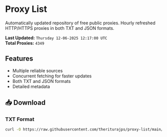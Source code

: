 # Proxy List

Automatically updated repository of free public proxies. Hourly refreshed HTTP/HTTPS proxies in both TXT and JSON formats.

**Last Updated:** `Thursday 12-06-2025 12:17:00 UTC`  
**Total Proxies:** `4349`

## Features
- Multiple reliable sources
- Concurrent fetching for faster updates
- Both TXT and JSON formats
- Detailed metadata

## 📥 Download

### TXT Format
```bash
curl -O https://raw.githubusercontent.com/theriturajps/proxy-list/main/proxies.txt